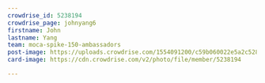 ```yaml
---
crowdrise_id: 5238194
crowdrise_page: johnyang6
firstname: John
lastname: Yang
team: moca-spike-150-ambassadors
post-image: https://uploads.crowdrise.com/1554091200/c59b060022e5a2c528cd7ab6ff48758a.jpg
card-image: https://cdn.crowdrise.com/v2/photo/file/member/5238194

---
```

